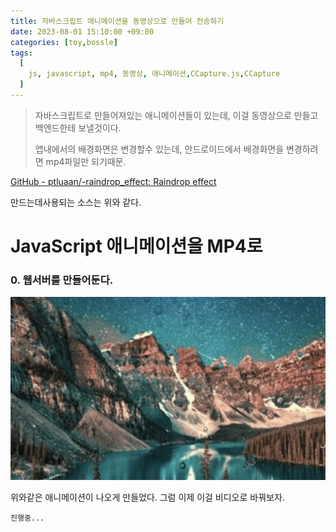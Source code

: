 ```yaml
---
title: 자바스크립트 애니메이션을 동영상으로 만들어 전송하기
date: 2023-08-01 15:10:00 +09:00
categories: [toy,bossle]
tags:
  [
    js, javascript, mp4, 동영상, 애니메이션,CCapture.js,CCapture
  ]
---
```


> 자바스크립트로 만들어져있는 애니메이션들이 있는데, 이걸 동영상으로 만들고 백엔드한테 보낼것이다.
>
> 앱내에서의 배경화면은 변경할수 있는데, 안드로이드에서 배경화면을 변경하려면 mp4파일만 되기때문.

   [GitHub - ptluaan/-raindrop_effect: Raindrop effect](https://github.com/ptluaan/-raindrop_effect) 

만드는데사용되는 소스는 위와 같다.

   



# JavaScript 애니메이션을 MP4로

### 0. 웹서버를 만들어둔다.

![rain](https://raw.githubusercontent.com/bunju20/image_server/main/img_/rain-1690874865460-3.gif)

위와같은 애니메이션이 나오게 만들었다. 그럼 이제 이걸 비디오로 바꿔보자.

  `진행중...`

